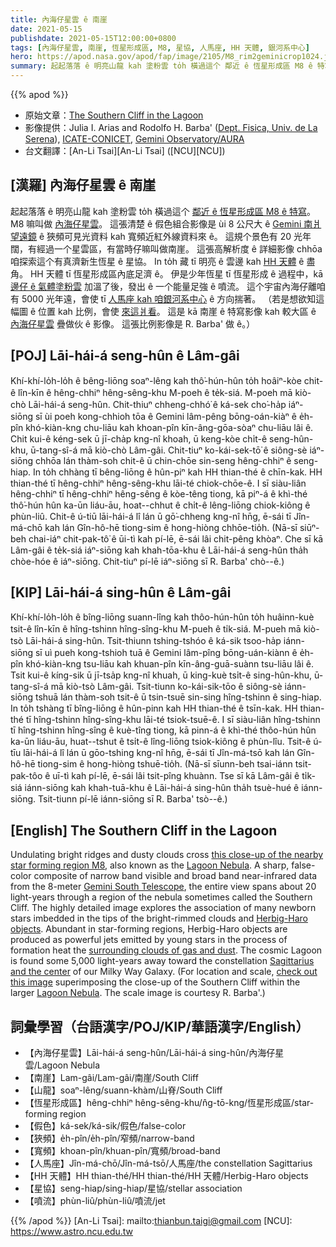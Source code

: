 ```yaml
---
title: 內海仔星雲 ê 南崖
date: 2021-05-15
publishdate: 2021-05-15T12:00:00+0800
tags: [內海仔星雲, 南崖, 恆星形成區, M8, 星協, 人馬座, HH 天體, 銀河系中心]
hero: https://apod.nasa.gov/apod/fap/image/2105/M8_rim2geminicrop1024.jpg
summary: 起起落落 ê 明亮山龍 kah 塗粉雲 to̍h 橫過這个 鄰近 ê 恆星形成區 M8 ê 特寫。 M8 嘛叫做 內海仔星雲。
---
```


{{% apod %}}

- 原始文章：[The Southern Cliff in the Lagoon](https://apod.nasa.gov/apod/ap210515.html)
- 影像提供：Julia I. Arias and Rodolfo H. Barba' ([Dept. Fisica, Univ. de La Serena](http://www.dfuls.cl/)), [ICATE-CONICET](http://www.icate-conicet.gob.ar/), [Gemini Observatory/AURA](http://www.gemini.edu/)
- 台文翻譯：[An-Li Tsai][An-Li Tsai] ([NCU][NCU])

## [漢羅] 內海仔星雲 ê 南崖

起起落落 ê 明亮山龍 kah 塗粉雲 to̍h 橫過這个 [鄰近 ê 恆星形成區 M8 ê 特寫][this close-up of the nearby star forming region M8]。
M8 嘛叫做 [內海仔星雲][Lagoon Nebula 1]。
這張清楚 ê 假色組合影像是 ùi 8 公尺大 ê [Gemini 南爿望遠鏡][Gemini South Telescope] ê 狹頻可見光資料 kah 寬頻近紅外線資料來 ê。
這規个景色有 20 光年闊，有經過一个星雲區，有當時仔嘛叫做南崖。
這張高解析度 ê 詳細影像 chhōa 咱探索這个有真濟新生恆星 ê 星協。
In to̍h 藏 tī 明亮 ê 雲邊 kah [HH 天體][Herbig-Haro objects] ê 盡角。
HH 天體 tī 恆星形成區內底足濟 ê。
伊是少年恆星 tī 恆星形成 ê 過程中，kā [邊仔 ê 氣體塗粉雲][surrounding clouds of gas and dust] 加溫了後，發出 ê 一个能量足強 ê 噴流。
這个宇宙內海仔離咱有 5000 光年遠，會使 tī [人馬座 kah 咱銀河系中心][Sagittarius and the center] ê 方向揣著。
（若是想欲知這幅圖 ê 位置 kah 比例，會使 [來這爿看][check out this image]。
這是 kā 南崖 ê 特寫影像 kah 較大區 ê [內海仔星雲][Lagoon Nebula 2] 疊做伙 ê 影像。
這張比例影像是 R. Barba' 做 ê。）


## [POJ] Lāi-hái-á seng-hûn ê Lâm-gâi

Khí-khí-lo̍h-lo̍h ê bêng-liōng soaⁿ-lêng kah thô͘-hún-hûn to̍h hoâiⁿ-kòe chit-ê lîn-kīn ê hêng-chhiⁿ hêng-sêng-khu M-poeh ê te̍k-siá.
M-poeh mā kiò-chò Lāi-hái-á seng-hûn.
Chit-thiuⁿ chheng-chhó͘ ê ká-sek cho͘-ha̍p iáⁿ-siōng sī ùi poeh kong-chhioh tōa ê Gemini lâm-pêng bōng-oán-kiàⁿ ê e̍h-pîn khó-kiàn-kng chu-liāu kah khoan-pîn kīn-âng-gōa-sòaⁿ chu-liāu lâi ê.
Chit kui-ê kéng-sek ū jī-cha̍p kng-nî khoah, ū keng-kòe chi̍t-ê seng-hûn-khu, ū-tang-sî-á mā kiò-chò Lâm-gâi.
Chit-tiuⁿ ko-kái-sek-tō͘ ê siông-sè iáⁿ-siōng chhōa lán thàm-soh chit-ê ū chin-chōe sin-seng hêng-chhiⁿ ê seng-hiap.
In to̍h chhàng tī bêng-liōng ê hûn-piⁿ kah HH thian-thé ê chīn-kak.
HH thian-thé tī hêng-chhiⁿ hêng-sêng-khu lāi-té chiok-chōe-ê.
I sī siàu-liân hêng-chhiⁿ tī hêng-chhiⁿ hêng-sêng ê kòe-têng tiong, kā piⁿ-á ê khì-thé thô͘-hún hûn ka-ūn liáu-āu, hoat--chhut ê chi̍t-ê lêng-liōng chiok-kiông ê phùn-liû.
Chit-ê ú-tiū lāi-hái-á lî lán ū gō͘-chheng kng-nî hn̄g, ē-sái tī Jîn-má-chō kah lán Gîn-hô-hē tiong-sim ê hong-hiòng chhōe-tio̍h.
(Nā-sī siūⁿ-beh chai-iáⁿ chit-pak-tô͘ ê ūi-tì kah pí-lē, ē-sái lâi chit-pêng khòaⁿ.
Che sī kā Lâm-gâi ê te̍k-siá iáⁿ-siōng kah khah-tōa-khu ê Lāi-hái-á seng-hûn tha̍h chòe-hóe ê iáⁿ-siōng.
Chit-tiuⁿ pí-lē iáⁿ-siōng sī R. Barba' chò--ê.)

## [KIP] Lāi-hái-á sing-hûn ê Lâm-gâi

Khí-khí-lo̍h-lo̍h ê bîng-liōng suann-lîng kah thôo-hún-hûn to̍h huâinn-kuè tsit-ê lîn-kīn ê hîng-tshinn hîng-sîng-khu M-pueh ê ti̍k-siá.
M-pueh mā kiò-tsò Lāi-hái-á sing-hûn.
Tsit-thiunn tshing-tshóo ê ká-sik tsoo-ha̍p iánn-siōng sī uì pueh kong-tshioh tuā ê Gemini lâm-pîng bōng-uán-kiànn ê e̍h-pîn khó-kiàn-kng tsu-liāu kah khuan-pîn kīn-âng-guā-suànn tsu-liāu lâi ê.
Tsit kui-ê kíng-sik ū jī-tsa̍p kng-nî khuah, ū king-kuè tsi̍t-ê sing-hûn-khu, ū-tang-sî-á mā kiò-tsò Lâm-gâi.
Tsit-tiunn ko-kái-sik-tōo ê siông-sè iánn-siōng tshuā lán thàm-soh tsit-ê ū tsin-tsuē sin-sing hîng-tshinn ê sing-hiap.
In to̍h tshàng tī bîng-liōng ê hûn-pinn kah HH thian-thé ê tsīn-kak.
HH thian-thé tī hîng-tshinn hîng-sîng-khu lāi-té tsiok-tsuē-ê.
I sī siàu-liân hîng-tshinn tī hîng-tshinn hîng-sîng ê kuè-tîng tiong, kā pinn-á ê khì-thé thôo-hún hûn ka-ūn liáu-āu, huat--tshut ê tsi̍t-ê lîng-liōng tsiok-kiông ê phùn-lîu.
Tsit-ê ú-tīu lāi-hái-á lî lán ū gōo-tshing kng-nî hn̄g, ē-sái tī Jîn-má-tsō kah lán Gîn-hô-hē tiong-sim ê hong-hiòng tshuē-tio̍h.
(Nā-sī sīunn-beh tsai-iánn tsit-pak-tôo ê uī-tì kah pí-lē, ē-sái lâi tsit-pîng khuànn.
Tse sī kā Lâm-gâi ê ti̍k-siá iánn-siōng kah khah-tuā-khu ê Lāi-hái-á sing-hûn tha̍h tsuè-hué ê iánn-siōng.
Tsit-tiunn pí-lē iánn-siōng sī R. Barba' tsò--ê.)

## [English] The Southern Cliff in the Lagoon
Undulating bright ridges and dusty clouds cross [this close-up of the nearby star forming region M8][this close-up of the nearby star forming region M8], also known as the [Lagoon Nebula][Lagoon Nebula 1]. A sharp, false-color composite of narrow band visible and broad band near-infrared data from the 8-meter [Gemini South Telescope][Gemini South Telescope], the entire view spans about 20 light-years through a region of the nebula sometimes called the Southern Cliff. The highly detailed image explores the association of many newborn stars imbedded in the tips of the bright-rimmed clouds and [Herbig-Haro objects][Herbig-Haro objects]. Abundant in star-forming regions, Herbig-Haro objects are produced as powerful jets emitted by young stars in the process of formation heat the [surrounding clouds of gas and dust][surrounding clouds of gas and dust]. The cosmic Lagoon is found some 5,000 light-years away toward the constellation [Sagittarius and the center][Sagittarius and the center] of our Milky Way Galaxy. (For location and scale, [check out this image][check out this image] superimposing the close-up of the Southern Cliff within the larger [Lagoon Nebula][Lagoon Nebula 2]. The scale image is courtesy R. Barba'.)

## 詞彙學習（台語漢字/POJ/KIP/華語漢字/English）

- 【內海仔星雲】Lāi-hái-á seng-hûn/Lāi-hái-á sing-hûn/內海仔星雲/Lagoon Nebula
- 【南崖】Lam-gâi/Lam-gâi/南崖/South Cliff
- 【山龍】soaⁿ-lêng/suann-khàm/山脊/South Cliff
- 【恆星形成區】hêng-chhiⁿ hêng-sêng-khu/n̂g-tō-kng/恆星形成區/star-forming region
- 【假色】ká-sek/ká-sik/假色/false-color
- 【狹頻】e̍h-pîn/e̍h-pîn/窄頻/narrow-band
- 【寬頻】khoan-pîn/khuan-pîn/寬頻/broad-band
- 【人馬座】Jîn-má-chō/Jîn-má-tsō/人馬座/the constellation Sagittarius
- 【HH 天體】HH thian-thé/HH thian-thé/HH 天體/Herbig-Haro objects
- 【星協】seng-hiap/sing-hiap/星協/stellar association
- 【噴流】phùn-liû/phùn-liû/噴流/jet


{{% /apod %}}
[An-Li Tsai]: mailto:thianbun.taigi@gmail.com
[NCU]: https://www.astro.ncu.edu.tw

[copyright]: https://apod.nasa.gov/apod/fap/lib/about_apod.html#srapply

[this close-up of the nearby star forming region M8]:http://www.gemini.edu/node/11631
[Lagoon Nebula 1]:https://apod.nasa.gov/apod/fap/ap100805.html
[Gemini South Telescope]:https://apod.nasa.gov/apod/fap/ap060901.html
[Herbig-Haro objects]:http://en.wikipedia.org/wiki/Herbig-Haro_object
[surrounding clouds of gas and dust]:https://apod.nasa.gov/apod/fap/ap100819.html
[Sagittarius and the center]:https://apod.nasa.gov/apod/fap/ap090925.html
[check out this image]:https://apod.nasa.gov/apod/fap/image/1105/m8_barba_scale_gemini.jpg
[Lagoon Nebula 2]:https://apod.nasa.gov/apod/fap/ap021006.html
